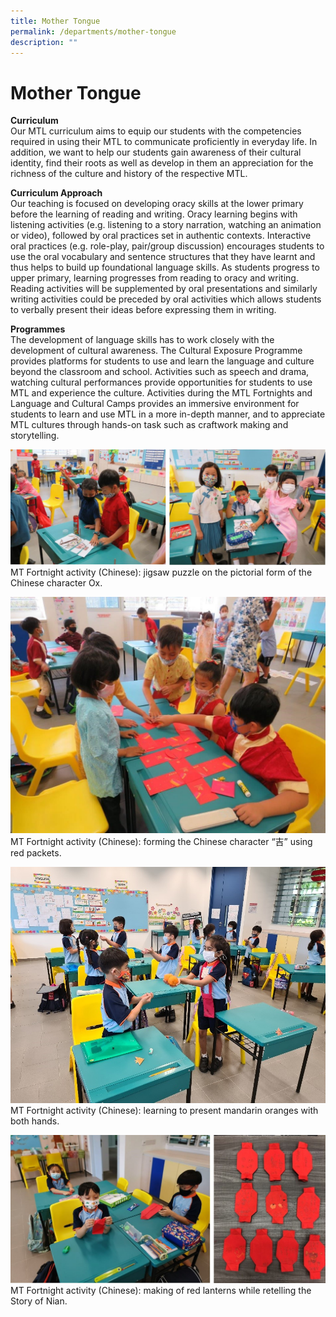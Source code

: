 ```yaml
---
title: Mother Tongue
permalink: /departments/mother-tongue
description: ""
---
```

# **Mother Tongue**

**Curriculum**  
Our MTL curriculum aims to equip our students with the competencies required in using their MTL to communicate proficiently in everyday life. In addition, we want to help our students gain awareness of their cultural identity, find their roots as well as develop in them an appreciation for the richness of the culture and history of the respective MTL.

**Curriculum Approach**  
Our teaching is focused on developing oracy skills at the lower primary before the learning of reading and writing. Oracy learning begins with listening activities (e.g. listening to a story narration, watching an animation or video), followed by oral practices set in authentic contexts. Interactive oral practices (e.g. role-play, pair/group discussion) encourages students to use the oral vocabulary and sentence structures that they have learnt and thus helps to build up foundational language skills. As students progress to upper primary, learning progresses from reading to oracy and writing. Reading activities will be supplemented by oral presentations and similarly writing activities could be preceded by oral activities which allows students to verbally present their ideas before expressing them in writing.

**Programmes**  
The development of language skills has to work closely with the development of cultural awareness. The Cultural Exposure Programme provides platforms for students to use and learn the language and culture beyond the classroom and school. Activities such as speech and drama, watching cultural performances provide opportunities for students to use MTL and experience the culture. Activities during the MTL Fortnights and Language and Cultural Camps provides an immersive environment for students to learn and use MTL in a more in-depth manner, and to appreciate MTL cultures through hands-on task such as craftwork making and storytelling.

![](/images/MT_chinese_pic01.jpg)
MT Fortnight activity (Chinese): jigsaw puzzle on the pictorial form of the Chinese character Ox.

![](/images/MT_chinese_pic03.jpg)
MT Fortnight activity (Chinese): forming the Chinese character “吉” using red packets.

![](/images/MT_chinese_pic04.jpg)
MT Fortnight activity (Chinese): learning to present mandarin oranges with both hands.

![](/images/MT_chinese_pic05.jpg)
MT Fortnight activity (Chinese): making of red lanterns while retelling the Story of Nian.